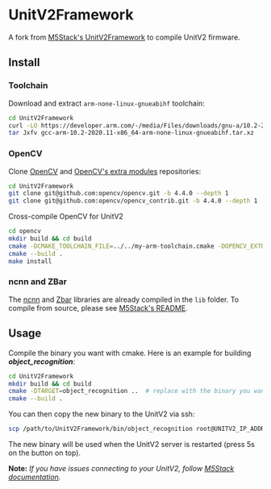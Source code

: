 # UnitV2Framework

A fork from [M5Stack's UnitV2Framework](https://github.com/m5stack/UnitV2Framework) to compile UnitV2 firmware.

## Install

### Toolchain

Download and extract `arm-none-linux-gnueabihf` toolchain:

```bash
cd UnitV2Framework
curl -LO https://developer.arm.com/-/media/Files/downloads/gnu-a/10.2-2020.11/binrel/gcc-arm-10.2-2020.11-x86_64-arm-none-linux-gnueabihf.tar.xz
tar Jxfv gcc-arm-10.2-2020.11-x86_64-arm-none-linux-gnueabihf.tar.xz
```

### OpenCV

Clone [OpenCV](https://github.com/opencv/opencv) and [OpenCV's extra modules](https://github.com/opencv/opencv_contrib) repositories:

```bash
cd UnitV2Framework
git clone git@github.com:opencv/opencv.git -b 4.4.0 --depth 1 
git clone git@github.com:opencv/opencv_contrib.git -b 4.4.0 --depth 1 
```

Cross-compile OpenCV for UnitV2

```bash
cd opencv
mkdir build && cd build
cmake -DCMAKE_TOOLCHAIN_FILE=../../my-arm-toolchain.cmake -DOPENCV_EXTRA_MODULES_PATH=../../opencv_contrib/modules -DBUILD_LIST=tracking,imgcodecs,videoio,highgui,features2d,ml,xfeatures2d -DCMAKE_BUILD_TYPE=Release ..
cmake --build .
make install
```

### ncnn and ZBar

The [ncnn](https://github.com/Tencent/ncnn) and [Zbar](https://github.com/ZBar/ZBar) libraries are already compiled in the `lib` folder.
To compile from source, please see [M5Stack's README](https://github.com/m5stack/UnitV2Framework?tab=readme-ov-file#m5-unitv2-framework).

## Usage

Compile the binary you want with cmake. Here is an example for building ***object_recognition***:

```bash
cd UnitV2Framework
mkdir build && cd build
cmake -DTARGET=object_recognition ..  # replace with the binary you want to compile
cmake --build .
```

You can then copy the new binary to the UnitV2 via ssh:

```bash
scp /path/to/UnitV2Framework/bin/object_recognition root@UNITV2_IP_ADDRESS:/home/m5stack/payload/bin/object_recognition
```

The new binary will be used when the UnitV2 server is restarted (press 5s on the button on top).

**Note:** *If you have issues connecting to your UnitV2, follow [M5Stack documentation](https://docs.m5stack.com/en/quick_start/unitv2/config).* 



